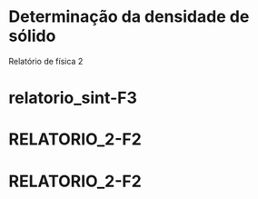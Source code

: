 # Determinação da densidade de sólido

Relatório de física 2
# relatorio_sint-F3
# RELATORIO_2-F2
# RELATORIO_2-F2
